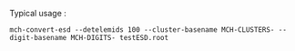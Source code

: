 Typical usage :

```
mch-convert-esd --detelemids 100 --cluster-basename MCH-CLUSTERS- --digit-basename MCH-DIGITS- testESD.root

```


